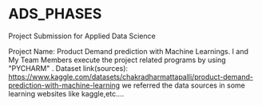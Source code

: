 # ADS_PHASES
Project Submission for Applied Data Science

Project Name: Product Demand prediction with Machine Learnings.
I and My Team Members execute the project related programs by using "PYCHARM" .
Dataset link(sources): https://www.kaggle.com/datasets/chakradharmattapalli/product-demand-prediction-with-machine-learning
we referred the data sources in some learning websites like kaggle,etc....

